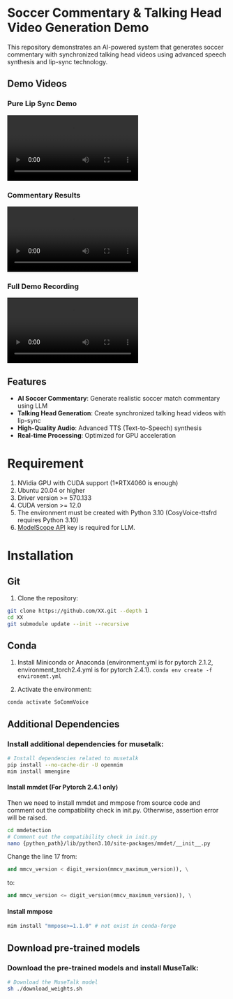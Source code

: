 # Soccer Commentary & Talking Head Video Generation Demo

This repository demonstrates an AI-powered system that generates soccer commentary with synchronized talking head videos using advanced speech synthesis and lip-sync technology.

## Demo Videos

### Pure Lip Sync Demo
![Pure Lip Sync](assets/video/pure_lip_sync.mp4)

### Commentary Results
![Commentary Results](assets/video/commentary_results.mp4)

### Full Demo Recording
![Full Demo](assets/video/2025-08-27%2014-27-28.mov)

## Features
- **AI Soccer Commentary**: Generate realistic soccer match commentary using LLM
- **Talking Head Generation**: Create synchronized talking head videos with lip-sync
- **High-Quality Audio**: Advanced TTS (Text-to-Speech) synthesis
- **Real-time Processing**: Optimized for GPU acceleration

# Requirement 
1. NVidia GPU with CUDA support (1*RTX4060 is enough)
2. Ubuntu 20.04 or higher
3. Driver version >= 570.133 
4. CUDA version >= 12.0
5. The environment must be created with Python 3.10 (CosyVoice-ttsfrd requires Python 3.10)
6. [ModelScope API](https://www.modelscope.cn/my/myaccesstoken) key is required for LLM.

# Installation 
## Git 
1. Clone the repository:
```bash
git clone https://github.com/XX.git --depth 1  
cd XX
git submodule update --init --recursive
```

## Conda
1. Install Miniconda or Anaconda (environment.yml is for pytorch 2.1.2, environment_torch2.4.yml is for pytorch 2.4.1).
`conda env create -f environemt.yml`

2. Activate the environment:
```bash
conda activate SoCommVoice
```

## Additional Dependencies
### Install additional dependencies for musetalk:
```bash
# Install dependencies related to musetalk
pip install --no-cache-dir -U openmim
mim install mmengine 
```

#### Install mmdet (For Pytorch 2.4.1 only)
Then we need to install mmdet and mmpose from source code and comment out the compatibility check in init.py. Otherwise, assertion error will be raised.

```bash
cd mmdetection
# Comment out the compatibility check in init.py
nano {python_path}/lib/python3.10/site-packages/mmdet/__init__.py 
```

Change the line 17 from:
```python        
and mmcv_version < digit_version(mmcv_maximum_version)), \
```
to:
```python        
and mmcv_version <= digit_version(mmcv_maximum_version)), \
```

#### Install mmpose
```bash
mim install "mmpose>=1.1.0" # not exist in conda-forge
```

<!-- ### Install additional dependencies for CosyVoice: (Ignored as yet implemented)
```bash
# If you encounter sox compatibility issues
# ubuntu
sudo apt-get install sox libsox-dev
# centos
sudo yum install sox sox-devel
``` -->

<!-- ### Install additional dependencies for PaddleSpeech (Ignored):
```bash
pip install paddlespeech paddlepaddle --no-deps
pip install yacs g2p-en opencc pypinyin pypinyin-dict opencc-python-reimplemented braceexpand ToJyutping webrtcvad zhon timer
``` -->

## Download pre-trained models
<!-- ### Download the pre-trained models and install CosyVoice-ttsfrd (Ignored as not required):
```bash
# Download the CosyVoice model
python download_model_cosyvoice.py

# Install the CosyVoice-ttsfrd model (Optional, if not installed, wetext will be used)
cd pretrained_models/CosyVoice-ttsfrd/
unzip resource.zip -d .
pip install ttsfrd_dependency-0.1-py3-none-any.whl
pip install ttsfrd-0.4.2-cp310-cp310-linux_x86_64.whl
```
 -->
### Download the pre-trained models and install MuseTalk:
```bash
# Download the MuseTalk model
sh ./download_weights.sh
```
